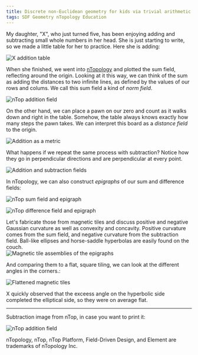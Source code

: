 ```yaml
---
title: Discrete non-Euclidean geometry for kids via trivial arithmetic
tags: SDF Geometry nTopology Education 
---
```


My daughter, "X", who just turned five, has been enjoying adding and subtracting small whole numbers in her head.  She is just starting to write, so we made a little table for her to practice.  Here she is adding:

![X addition table](\assets\blog\X-Math-Tables\0.jpg)

 <!--more-->

When she finished, we went into [nTopology](https://www.ntopology.com) and plotted the sum field, reflecting around the origin.  Looking at it this way, we can think of the sum as adding the distances to two infinite lines, as defined by the values of our rows and colums.  We call this sum field a kind of *norm field*.  

![nTop addition field](\assets\blog\X-Math-Tables\sum.png)

On the other hand, we can place a pawn on our zero and count as it walks down and right in the table.  Somehow, the table always knows exactly how many steps the pawn takes.  We can interpret this board as a *distance field* to the origin.  

![Addition as a metric](\assets\blog\X-Math-Tables\1.jpg)

What happens if we repeat the same process with subtraction?  Notice how they go in perpendicular directions and are perpendicular at every point.  

![Addition and subtraction fields](\assets\blog\X-Math-Tables\2.jpg)

In nTopology, we can also construct *epigraphs* of our sum and difference fields:

![nTop sum field and epigraph](\assets\blog\X-Math-Tables\sum-epi.png)

![nTop difference field and epigraph](\assets\blog\X-Math-Tables\diff-epi.png)

Let's fabricate those from magnetic tiles and discuss positive and negative Gaussian curvature as well as convexity and concavity.  Positive curvature comes from the sum field, and negative curvature from the subtraction field.  Ball-like ellipses and horse-saddle hyperbolas are easily found on the couch.  
![Magnetic tile assemblies of the epigraphs](\assets\blog\X-Math-Tables\3.jpg)

And comparing them to a flat, square tiling, we can look at the different angles in the corners.:

![Flattened magnetic tiles](\assets\blog\X-Math-Tables\4.jpg)

X quickly observed that the exceess angle on the hyperbolic side completed the elliptical side, so they were on average flat.  

<hr>

Subtraction image from nTop, in case you want to print it:

![nTop addition field](\assets\blog\X-Math-Tables\diff.png)

<div class="article__license">nTopology, nTop, nTop Platform, Field-Driven Design, and Element are trademarks of nTopology Inc.</div>